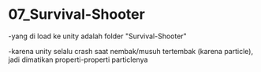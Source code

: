 # 07_Survival-Shooter
 
-yang di load ke unity adalah folder "Survival-Shooter"

-karena unity selalu crash saat nembak/musuh tertembak (karena particle), jadi dimatikan properti-properti particlenya
